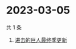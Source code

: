 # 2023-03-05

共 1 条

<!-- BEGIN -->
<!-- 最后更新时间 Sun Mar 05 2023 06:07:12 GMT+0800 (China Standard Time) -->

1. [进击的巨人最终季更新](https://www.zhihu.com/search?q=进击的巨人最终季更新)

<!-- END -->
